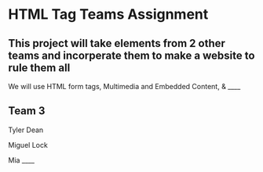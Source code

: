 # HTML Tag Teams Assignment

## This project will take elements from 2 other teams and incorperate them to make a website to rule them all

We will use HTML form tags, Multimedia and Embedded Content, & \_\_\_\_

## Team 3

Tyler Dean

Miguel Lock

Mia \_\_\_\_
